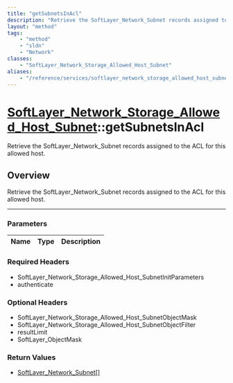 ```yaml
---
title: "getSubnetsInAcl"
description: "Retrieve the SoftLayer_Network_Subnet records assigned to the ACL for this allowed host."
layout: "method"
tags:
    - "method"
    - "sldn"
    - "Network"
classes:
    - "SoftLayer_Network_Storage_Allowed_Host_Subnet"
aliases:
    - "/reference/services/softlayer_network_storage_allowed_host_subnet/getSubnetsInAcl"
---
```

# [SoftLayer_Network_Storage_Allowed_Host_Subnet](/reference/services/SoftLayer_Network_Storage_Allowed_Host_Subnet)::getSubnetsInAcl

Retrieve the SoftLayer_Network_Subnet records assigned to the ACL for this allowed host.


## Overview 
Retrieve the SoftLayer_Network_Subnet records assigned to the ACL for this allowed host.

-----

### Parameters 
|Name | Type | Description |
| --- | --- | --- |


### Required Headers
* SoftLayer_Network_Storage_Allowed_Host_SubnetInitParameters
* authenticate


### Optional Headers
* SoftLayer_Network_Storage_Allowed_Host_SubnetObjectMask
* SoftLayer_Network_Storage_Allowed_Host_SubnetObjectFilter
* resultLimit
* SoftLayer_ObjectMask

### Return Values
* <a href='/reference/datatypes/SoftLayer_Network_Subnet'>SoftLayer_Network_Subnet[] </a>




